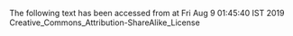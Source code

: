 The following text has been accessed from at Fri Aug 9 01:45:40 IST 2019
Creative_Commons_Attribution-ShareAlike_License
